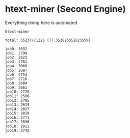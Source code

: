 # htext-miner (Second Engine)

Everything doing here is automated.

```
htext-miner

total: 55237/71225 (77.55282555282555%)

job0: 3032
job1: 2798
job2: 2623
job3: 2761
job4: 3060
job5: 2687
job6: 2754
job7: 2716
job8: 2684
job9: 2661
job10: 2725
job11: 2506
job12: 2705
job13: 2619
job14: 2827
job15: 2819
job16: 2771
job17: 2836
job18: 2911
job19: 2742
```